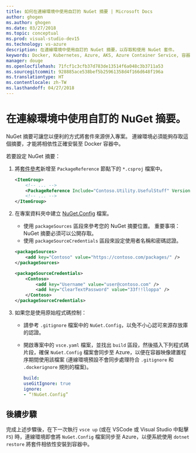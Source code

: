 ```yaml
---
title: 如何在連線環境中使用自訂的 NuGet 摘要 | Microsoft Docs
author: ghogen
ms.author: ghogen
ms.date: 03/27/2018
ms.topic: conceptual
ms.prod: visual-studio-dev15
ms.technology: vs-azure
description: 在連線環境中使用自訂的 NuGet 摘要，以存取和使用 NuGet 套件。
keywords: Docker, Kubernetes, Azure, AKS, Azure Container Service, 容器
manager: douge
ms.openlocfilehash: 71fcf1c3cfb37d783de13514f6a048c3b3711a53
ms.sourcegitcommit: 928885ace538bef5b25961358d4f166d648f196a
ms.translationtype: HT
ms.contentlocale: zh-TW
ms.lasthandoff: 04/27/2018
---
```

#  <a name="use-a-custom-nuget-feed-in-a-connected-environment"></a>在連線環境中使用自訂的 NuGet 摘要。

NuGet 摘要可讓您以便利的方式將套件來源併入專案。 連線環境必須能夠存取這個摘要，才能將相依性正確安裝至 Docker 容器中。

若要設定 NuGet 摘要：
1. 將[套件參考](https://docs.microsoft.com/en-us/nuget/consume-packages/package-references-in-project-files)新增至 `PackageReference` 節點下的 `*.csproj` 檔案中。

   ```xml
   <ItemGroup>
       <!-- ... -->
       <PackageReference Include="Contoso.Utility.UsefulStuff" Version="3.6.0" />
       <!-- ... -->
   </ItemGroup>
   ```

2. 在專案資料夾中建立 [NuGet.Config](https://docs.microsoft.com/en-us/nuget/reference/nuget-config-file) 檔案。
     * 使用 `packageSources` 區段來參考您的 NuGet 摘要位置。 重要事項：NuGet 摘要必須可以公開存取。
     * 使用 `packageSourceCredentials` 區段來設定使用者名稱和密碼認證。 

   ```xml
   <packageSources>
       <add key="Contoso" value="https://contoso.com/packages/" />
   </packageSources>

   <packageSourceCredentials>
       <Contoso>
           <add key="Username" value="user@contoso.com" />
           <add key="ClearTextPassword" value="33f!!lloppa" />
       </Contoso>
   </packageSourceCredentials>
   ```

3. 如果您是使用原始程式碼控制：
    - 請參考 `.gitignore` 檔案中的 `NuGet.Config`，以免不小心認可來源存放庫的認證。
    - 開啟專案中的 `vsce.yaml` 檔案，並找出 `build` 區段，然後插入下列程式碼片段，確保 `NuGet.Config` 檔案會同步至 Azure，以便在容器映像建置程序期間使用該檔案  (連線環境預設不會同步處理符合 `.gitignore` 和 `.dockerignore` 規則的檔案)。

        ```yaml
        build:
        useGitIgnore: true
        ignore:
        - “!NuGet.Config”
        ```


## <a name="next-steps"></a>後續步驟

完成上述步驟後，在下一次執行 `vsce up` (或在 VSCode 或 Visual Studio 中點擊 `F5`) 時，連線環境即會將 `NuGet.Config` 檔案同步至 Azure，以便系統使用 `dotnet restore` 將套件相依性安裝到容器中。

